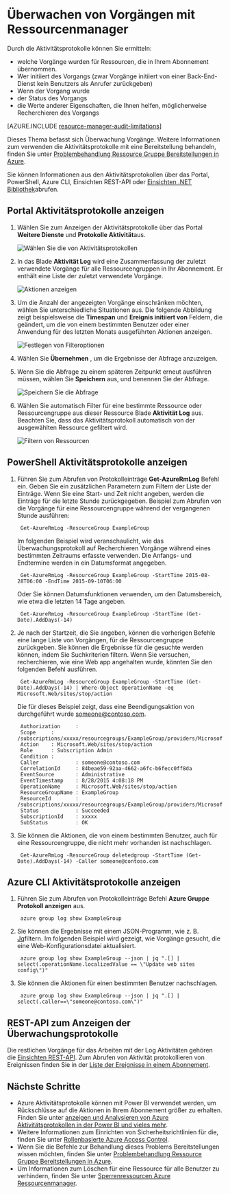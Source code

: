 <properties
    pageTitle="Überwachen von Vorgängen mit Ressourcenmanager | Microsoft Azure"
    description="Verwenden der Aktivität Log in Ressourcenmanager Benutzeraktionen und Fehler zu überprüfen. Zeigt Azure Portals PowerShell, Azure CLI und REST."
    services="azure-resource-manager"
    documentationCenter=""
    authors="tfitzmac"
    manager="timlt"
    editor="tysonn"/>

<tags
    ms.service="azure-resource-manager"
    ms.workload="multiple"
    ms.tgt_pltfrm="na"
    ms.devlang="na"
    ms.topic="article"
    ms.date="08/22/2016"
    ms.author="tomfitz"/>

# <a name="audit-operations-with-resource-manager"></a>Überwachen von Vorgängen mit Ressourcenmanager

Durch die Aktivitätsprotokolle können Sie ermitteln:

- welche Vorgänge wurden für Ressourcen, die in Ihrem Abonnement übernommen.
- Wer initiiert des Vorgangs (zwar Vorgänge initiiert von einer Back-End-Dienst kein Benutzers als Anrufer zurückgeben)
- Wenn der Vorgang wurde
- der Status des Vorgangs
- die Werte anderer Eigenschaften, die Ihnen helfen, möglicherweise Recherchieren des Vorgangs

[AZURE.INCLUDE [resource-manager-audit-limitations](../includes/resource-manager-audit-limitations.md)]

Dieses Thema befasst sich Überwachung Vorgänge. Weitere Informationen zum verwenden die Aktivitätsprotokolle mit eine Bereitstellung behandeln, finden Sie unter [Problembehandlung Ressource Gruppe Bereitstellungen in Azure](resource-manager-troubleshoot-deployments-portal.md).

Sie können Informationen aus den Aktivitätsprotokollen über das Portal, PowerShell, Azure CLI, Einsichten REST-API oder [Einsichten .NET Bibliothek](https://www.nuget.org/packages/Microsoft.Azure.Insights/)abrufen.

## <a name="portal-to-view-activity-logs"></a>Portal Aktivitätsprotokolle anzeigen

1. Wählen Sie zum Anzeigen der Aktivitätsprotokolle über das Portal **Weitere Dienste** und **Protokolle Aktivität**aus.

    ![Wählen Sie die von Aktivitätsprotokollen](./media/resource-group-audit/select-audit-logs.png)

2. In das Blade **Aktivität Log** wird eine Zusammenfassung der zuletzt verwendete Vorgänge für alle Ressourcengruppen in Ihr Abonnement. Er enthält eine Liste der zuletzt verwendete Vorgänge.

    ![Aktionen anzeigen](./media/resource-group-audit/audit-summary.png)

3. Um die Anzahl der angezeigten Vorgänge einschränken möchten, wählen Sie unterschiedliche Situationen aus. Die folgende Abbildung zeigt beispielsweise die **Timespan** und **Ereignis initiiert von** Feldern, die geändert, um die von einem bestimmten Benutzer oder einer Anwendung für des letzten Monats ausgeführten Aktionen anzeigen.

    ![Festlegen von Filteroptionen](./media/resource-group-audit/set-filter.png)

4. Wählen Sie **Übernehmen** , um die Ergebnisse der Abfrage anzuzeigen.

5. Wenn Sie die Abfrage zu einem späteren Zeitpunkt erneut ausführen müssen, wählen Sie **Speichern** aus, und benennen Sie der Abfrage.

    ![Speichern Sie die Abfrage](./media/resource-group-audit/save-query.png)

6. Wählen Sie automatisch Filter für eine bestimmte Ressource oder Ressourcengruppe aus dieser Ressource Blade **Aktivität Log** aus. Beachten Sie, dass das Aktivitätsprotokoll automatisch von der ausgewählten Ressource gefiltert wird.

    ![Filtern von Ressourcen](./media/resource-group-audit/filtered-by-resource.png)

## <a name="powershell-to-view-activity-logs"></a>PowerShell Aktivitätsprotokolle anzeigen

1. Führen Sie zum Abrufen von Protokolleinträge **Get-AzureRmLog** Befehl ein. Geben Sie ein zusätzlichen Parametern zum Filtern der Liste der Einträge. Wenn Sie eine Start- und Zeit nicht angeben, werden die Einträge für die letzte Stunde zurückgegeben. Beispiel zum Abrufen von die Vorgänge für eine Ressourcengruppe während der vergangenen Stunde ausführen:

        Get-AzureRmLog -ResourceGroup ExampleGroup

    Im folgenden Beispiel wird veranschaulicht, wie das Überwachungsprotokoll auf Recherchieren Vorgänge während eines bestimmten Zeitraums erfasste verwenden. Die Anfangs- und Endtermine werden in ein Datumsformat angegeben.

        Get-AzureRmLog -ResourceGroup ExampleGroup -StartTime 2015-08-28T06:00 -EndTime 2015-09-10T06:00

    Oder Sie können Datumsfunktionen verwenden, um den Datumsbereich, wie etwa die letzten 14 Tage angeben.

        Get-AzureRmLog -ResourceGroup ExampleGroup -StartTime (Get-Date).AddDays(-14)

2. Je nach der Startzeit, die Sie angeben, können die vorherigen Befehle eine lange Liste von Vorgängen, für die Ressourcengruppe zurückgeben. Sie können die Ergebnisse für die gesuchte werden können, indem Sie Suchkriterien filtern. Wenn Sie versuchen, recherchieren, wie eine Web app angehalten wurde, könnten Sie den folgenden Befehl ausführen.  

        Get-AzureRmLog -ResourceGroup ExampleGroup -StartTime (Get-Date).AddDays(-14) | Where-Object OperationName -eq Microsoft.Web/sites/stop/action
        
    Die für dieses Beispiel zeigt, dass eine Beendigungsaktion von durchgeführt wurde someone@contoso.com. 
        
        Authorization     :
        Scope     : /subscriptions/xxxxx/resourcegroups/ExampleGroup/providers/Microsoft.Web/sites/ExampleSite
        Action    : Microsoft.Web/sites/stop/action
        Role      : Subscription Admin
        Condition :
        Caller            : someone@contoso.com
        CorrelationId     : 84beae59-92aa-4662-a6fc-b6fecc0ff8da
        EventSource       : Administrative
        EventTimestamp    : 8/28/2015 4:08:18 PM
        OperationName     : Microsoft.Web/sites/stop/action
        ResourceGroupName : ExampleGroup
        ResourceId        : /subscriptions/xxxxx/resourcegroups/ExampleGroup/providers/Microsoft.Web/sites/ExampleSite
        Status            : Succeeded
        SubscriptionId    : xxxxx
        SubStatus         : OK

3. Sie können die Aktionen, die von einem bestimmten Benutzer, auch für eine Ressourcengruppe, die nicht mehr vorhanden ist nachschlagen.

        Get-AzureRmLog -ResourceGroup deletedgroup -StartTime (Get-Date).AddDays(-14) -Caller someone@contoso.com

## <a name="azure-cli-to-view-activity-logs"></a>Azure CLI Aktivitätsprotokolle anzeigen

1. Führen Sie zum Abrufen von Protokolleinträge Befehl **Azure Gruppe Protokoll anzeigen** aus.

        azure group log show ExampleGroup

2. Sie können die Ergebnisse mit einem JSON-Programm, wie z. B. [Jq](http://stedolan.github.io/jq/download/)filtern. Im folgenden Beispiel wird gezeigt, wie Vorgänge gesucht, die eine Web-Konfigurationsdatei aktualisiert.

        azure group log show ExampleGroup --json | jq ".[] | select(.operationName.localizedValue == \"Update web sites config\")"

3. Sie können die Aktionen für einen bestimmten Benutzer nachschlagen.

        azure group log show ExampleGroup --json | jq ".[] | select(.caller==\"someone@contoso.com\")"

## <a name="rest-api-to-view-audit-logs"></a>REST-API zum Anzeigen der Überwachungsprotokolle

Die restlichen Vorgänge für das Arbeiten mit der Log Aktivitäten gehören die [Einsichten REST-API](https://msdn.microsoft.com/library/azure/dn931943.aspx). Zum Abrufen von Aktivität protokollieren von Ereignissen finden Sie in der [Liste der Ereignisse in einem Abonnement](https://msdn.microsoft.com/library/azure/dn931934.aspx).

## <a name="next-steps"></a>Nächste Schritte

- Azure Aktivitätsprotokolle können mit Power BI verwendet werden, um Rückschlüsse auf die Aktionen in Ihrem Abonnement größer zu erhalten. Finden Sie unter [anzeigen und Analysieren von Azure Aktivitätsprotokollen in der Power BI und vieles mehr](https://azure.microsoft.com/blog/analyze-azure-audit-logs-in-powerbi-more/).
- Weitere Informationen zum Einrichten von Sicherheitsrichtlinien für die, finden Sie unter [Rollenbasierte Azure Access Control](./active-directory/role-based-access-control-configure.md).
- Wenn Sie die Befehle zur Behandlung dieses Problems Bereitstellungen wissen möchten, finden Sie unter [Problembehandlung Ressource Gruppe Bereitstellungen in Azure](resource-manager-troubleshoot-deployments-portal.md).
- Um Informationen zum Löschen für eine Ressource für alle Benutzer zu verhindern, finden Sie unter [Sperrenressourcen Azure Ressourcenmanager](resource-group-lock-resources.md).

